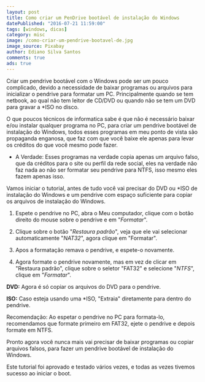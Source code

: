 ```yaml
---
layout: post
title: Como criar um PenDrive bootável de instalação do Windows
datePublished: "2016-07-21 11:59:00"
tags: [windows, dicas]
category: misc
image: /como-criar-um-pendrive-bootavel-de.jpg
image_source: Pixabay
author: Ediano Silva Santos
comments: true
ads: true
---
```


Criar um pendrive bootável com o Windows pode ser um pouco complicado, devido a necessidade de baixar programas ou arquivos para inicializar o pendrive para formatar um PC. Principalmente quando se tem netbook, ao qual não tem leitor de CD/DVD ou quando não se tem um DVD para gravar a *ISO no disco.

O que poucos técnicos de informatica sabe é que não é necessário baixar e/ou instalar qualquer programa no PC, para criar um pendrive bootável de instalação do Windows, todos esses programas em meu ponto de vista são propaganda enganosa, que faz com que você baixe ele apenas para levar os créditos do que você mesmo pode fazer.

* A Verdade: Esses programas na verdade copia apenas um arquivo falso, que da créditos para o site ou perfil da rede social, eles na verdade não faz nada ao não ser formatar seu pendrive para NTFS, isso mesmo eles fazem apenas isso.

Vamos iniciar o tutorial, antes de tudo você vai precisar do DVD ou *ISO de instalação do Windows e um pendrive com espaço suficiente para copiar os arquivos de instalação do Windows.

1. Espete o pendrive no PC, abra o Meu computador, clique com o botão direito do mouse sobre o pendrive e em "*Formatar*".

2. Clique sobre o botão "*Restaura padrão*", veja que ele vai selecionar automaticamente "*NAT32*", agora clique em "Formatar".

3. Apos a formatação remava o pendrive, e espete-o novamente.

4. Agora formate o pendrive novamente, mas em vez de clicar em "Restaura padrão", clique sobre o seletor "FAT32" e selecione "*NTFS*", clique em "*Formatar*".

**DVD:** Agora é só copiar os arquivos do DVD para o pendrive.

**ISO:** Caso esteja usando uma *ISO, "Extraia" diretamente para dentro do pendrive.

Recomendação: Ao espetar o pendrive no PC para formata-lo, recomendamos que formate primeiro em FAT32, ejete o pendrive e depois formate em NTFS.

Pronto agora você nunca mais vai precisar de baixar programas ou copiar arquivos falsos, para fazer um pendrive bootável de instalação do Windows.

Este tutorial foi aprovado e testado vários vezes, e todas as vezes tivemos sucesso ao iniciar o boot.